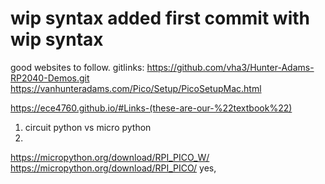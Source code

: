 # wip syntax added first commit with wip syntax

good websites to follow.
gitlinks: https://github.com/vha3/Hunter-Adams-RP2040-Demos.git
https://vanhunteradams.com/Pico/Setup/PicoSetupMac.html

https://ece4760.github.io/#Links-(these-are-our-%22textbook%22)

1. circuit python vs micro python
2. 

https://micropython.org/download/RPI_PICO_W/
https://micropython.org/download/RPI_PICO/
yes, 

